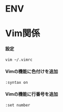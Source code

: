 # ENV

# Vim関係
#### 設定
```
vim ~/.vimrc
```
#### Vimの機能に色付けを追加
```
:syntax on
```
#### Vimの機能に行番号を追加 
```
:set number
```
